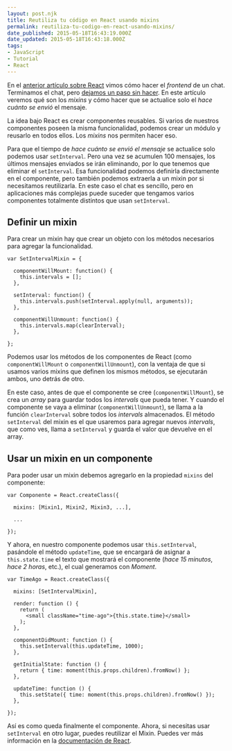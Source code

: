 ```yaml
---
layout: post.njk
title: Reutiliza tu código en React usando mixins
permalink: reutiliza-tu-codigo-en-react-usando-mixins/
date_published: 2015-05-18T16:43:19.000Z
date_updated: 2015-05-18T16:43:18.000Z
tags:
- JavaScript
- Tutorial
- React
---
```


En el [anterior artículo sobre React](/comenzando-con-react) vimos cómo hacer el *frontend* de un chat. Terminamos el chat, pero [dejamos un paso sin hacer](https://github.com/nuzkito/react-chat/tree/09/public). En este artículo veremos qué son los *mixins* y cómo hacer que se actualice solo el *hace cuánto se envió* el mensaje.

La idea bajo React es crear componentes reusables. Si varios de nuestros componentes poseen la misma funcionalidad, podemos crear un módulo y reusarlo en todos ellos. Los *mixins* nos permiten hacer eso.

Para que el tiempo de *hace cuánto se envió el mensaje* se actualice solo podemos usar `setInterval`. Pero una vez se acumulen 100 mensajes, los últimos mensajes enviados se irán eliminando, por lo que tenemos que eliminar el `setInterval`. Esa funcionalidad podemos definirla directamente en el componente, pero también podemos extraerla a un mixin por si necesitamos reutilizarla. En este caso el chat es sencillo, pero en aplicaciones más complejas puede suceder que tengamos varios componentes totalmente distintos que usan `setInterval`.

## Definir un mixin

Para crear un mixin hay que crear un objeto con los métodos necesarios para agregar la funcionalidad.
```language-javascript
var SetIntervalMixin = {

  componentWillMount: function() {
    this.intervals = [];
  },

  setInterval: function() {
    this.intervals.push(setInterval.apply(null, arguments));
  },

  componentWillUnmount: function() {
    this.intervals.map(clearInterval);
  },

};
```
Podemos usar los métodos de los componentes de React (como `componentWillMount` o `componentWillUnmount`), con la ventaja de que si usamos varios mixins que definen los mismos métodos, se ejecutarán ambos, uno detrás de otro.

En este caso, antes de que el componente se cree (`componentWillMount`), se crea un *array* para guardar todos los *intervals* que pueda tener. Y cuando el componente se vaya a eliminar (`componentWillUnmount`), se llama a la función `clearInterval` sobre todos los *intervals* almacenados. El método `setInterval` del mixin es el que usaremos para agregar nuevos *intervals*, que como ves, llama a `setInterval` y guarda el valor que devuelve en el array.

## Usar un mixin en un componente
Para poder usar un mixin debemos agregarlo en la propiedad `mixins` del componente:
```language-javascript
var Componente = React.createClass({

  mixins: [Mixin1, Mixin2, Mixin3, ...],

  ...

});
```

Y ahora, en nuestro componente podemos usar `this.setInterval`, pasándole el método `updateTime`, que se encargará de asignar a `this.state.time` el texto que mostrará el componente (*hace 15 minutos*, *hace 2 horas*, etc.), el cual generamos con *Moment*.
```language-javascript
var TimeAgo = React.createClass({

  mixins: [SetIntervalMixin],

  render: function () {
    return (
      <small className="time-ago">{this.state.time}</small>
    );
  },

  componentDidMount: function () {
    this.setInterval(this.updateTime, 1000);
  },

  getInitialState: function () {
    return { time: moment(this.props.children).fromNow() };
  },

  updateTime: function () {
    this.setState({ time: moment(this.props.children).fromNow() });
  },

});
```
Así es como queda finalmente el componente. Ahora, si necesitas usar `setInterval` en otro lugar, puedes reutilizar el Mixin. Puedes ver más información en la [documentación de React](https://facebook.github.io/react/docs/reusable-components.html).
